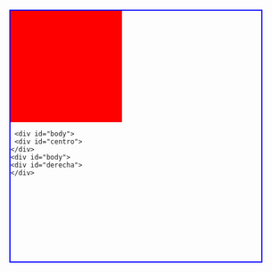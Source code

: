 <!DOCTYPE HTML>
<html lang="es">
  <head>
    <meta charset="utf-8/">
    <title><h1>Examen</h1></title>
  <style>
    div#body{
    border: 2px solid blue;
    height: 450px;
    width: 450px;
    margin: auto;
    margin-top: 60px;
    float: left;
    }
    div#izquierda{
    width: 200px;
    height: 200px;
    background-color: red;
    h1{
    color: red;
    margin: 5px;
    padding: 5px;
    font-color: red;
    }
    div#centro{
    width: 200px;
    height: 200px;
    background-color: green;
    }
    div#derecha{
    width: 200px;
    height: 200px;
    background-color: yellow;
    }
    .contenedor{
    background-color: yellow;
    text-align: center;
    border: 2px solid blue;
    height: 50px;
    width: 50px;
    float: right;
    text-align: center;
    }
    .uno{
    }
    .{
    }
    .dos{
    }
    .{
    }
    .tres{
    }
    .{
    }
    .cuatro{
    }
    .{
    }
    .cinco{
    }
    .{
    }
    .seis{
    }
    .{
    }
    </style>
  </head>
  <body>
   <div id="body">
    <div id="izquierda">
    </div>
     
     <div id="body">
     <div id="centro">
    </div>
    <div id="body">
    <div id="derecha">
    </div>
  </body>
  </head>
  </html>
